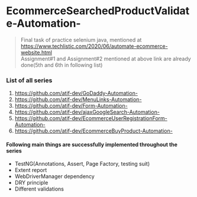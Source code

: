 # EcommerceSearchedProductValidate-Automation-
> Final task of practice selenium java, mentioned at https://www.techlistic.com/2020/06/automate-ecommerce-website.html <br>
> Assignment#1 and Assignment#2 mentioned at above link are already done(5th and 6th in following list)
### List of all series
1. https://github.com/atif-dev/GoDaddy-Automation-
1. https://github.com/atif-dev/MenuLinks-Automation-
1. https://github.com/atif-dev/Form-Automation-
1. https://github.com/atif-dev/ajaxGoogleSearch-Automation-
1. https://github.com/atif-dev/EcommerceUserRegistrationForm-Automation-
1. https://github.com/atif-dev/EcommerceBuyProduct-Automation-

#### Following main things are successfully implemented throughout the series
* TestNG(Annotations, Assert, Page Factory, testing suit)
* Extent report
* WebDriverManager dependency
* DRY principle
* Different validations
